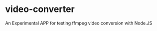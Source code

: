 video-converter
===============

An Experimental APP for testing ffmpeg video conversion with Node.JS
